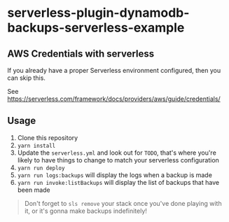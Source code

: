 # serverless-plugin-dynamodb-backups-serverless-example

## AWS Credentials with serverless

If you already have a proper Serverless environment configured, then you can skip this.

See https://serverless.com/framework/docs/providers/aws/guide/credentials/

## Usage

1. Clone this repository
1. `yarn install`
1. Update the `serverless.yml` and look out for `TODO`, that's where you're likely to have things to change to match your serverless configuration
1. `yarn run deploy`
1. `yarn run logs:backups` will display the logs when a backup is made
1. `yarn run invoke:listBackups` will display the list of backups that have been made

> Don't forget to `sls remove` your stack once you've done playing with it, or it's gonna make backups indefinitely!
